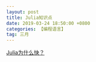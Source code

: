 ```yaml
---
layout: post
title: Julia知识点
date: 2019-03-24 18:50:00 +0800
categories: 【编程语言】
tag: 三月
---
```


[Julia为什么快？](https://mp.weixin.qq.com/s/HNdR3PahyExix3F6O8yHeA)